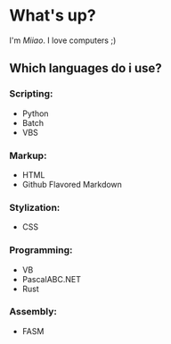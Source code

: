 # What's up?
I'm *Miiao*. I love computers ;)

## Which languages do i use?

### Scripting:
  - Python
  - Batch
  - VBS

### Markup:
  - HTML
  - Github Flavored Markdown

### Stylization:
  - CSS

### Programming:
  - VB
  - PascalABC.NET
  - Rust

### Assembly:
  - FASM
